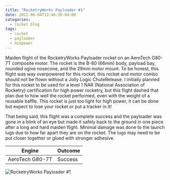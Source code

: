 ```yaml
---
title: "RocketryWorks Payloader #1"
date: 2022-06-04T13:49:30-04:00
categories:
  - rocket blog
tags:
  - rocket
  - payloader
  - midpower
---
```


Maiden flight of the RocketryWorks Payloader rocket on an AeroTech G80-7T composite motor. The rocket is the B-80 (66mm) body, payload bay, rounded ogive nosecone, and the 29mm motor mount. To be honest, this flight was way overpowered for this rocket, this rocket and motor combo should not be flown without a Jolly Logic ChuteRelease. I initially planned for this rocket to be used for a level 1 NAR (National Association of Rocketry) certification for high power rocketry, but this flight dashed that plan due to how well the rocket performed, even with the weight of a reusable baffle. This rocket is just too light for high power, it can be done but expect to lose your rocket or put a tracker in it! 

That being said, this flight was a complete success and the payloader was gone in a blink of an eye but made it safely back to the ground in one piece after a long and hard maiden flight. Minimal damage was done to the launch lugs due to how far apart they are on the rocket. The lugs may need to be put closer together or glued with stronger adhesive.

| Engine          | Outcome   |
| --------------- | --------- |
| AeroTech G80-7T | Success   |

![RocketryWorks Payloader #1](/assets/images/payloader1.jpeg)